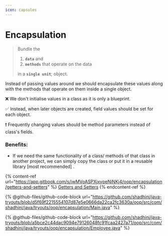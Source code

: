 ```yaml
---
icon: capsules
---
```


# Encapsulation

> Bundle the&#x20;
>
> 1. **`data`** and
> 2. **`methods`** that operate on the data
>
> in a **`single unit`**; object.

Instead of passing values around we should encapsulate these values along with the methods that operate on them inside a single object.



❌  We don't initialise values in a class as it is only a blueprint.

✅️  Instead, when later objects are created, field values should be set for each object.

❗ Frequently changing values should be method parameters instead of class's fields.



### Benefits:&#x20;

* If we need the same functionality of a class/ methods of that class in another project, we can simply copy the class or put it in a reusable library \[most recommended] .



{% content-ref url="https://app.gitbook.com/s/iwMVoASPXjxvpeNiNKj4/oop/encapsulation/getters-and-setters" %}
[Getters and Setters](https://app.gitbook.com/s/iwMVoASPXjxvpeNiNKj4/oop/encapsulation/getters-and-setters)
{% endcontent-ref %}



{% @github-files/github-code-block url="https://github.com/shadhini/java-tryouts/blob/d5f69f2215554107d87e5e0666da22ca2fc3630a/oop/src/com/shadhini/java/tryouts/oop/encapsulation/Main.java" %}

{% @github-files/github-code-block url="https://github.com/shadhini/java-tryouts/blob/a5bce2c44dac9094e79126048fc91fcaa2427a71/oop/src/com/shadhini/java/tryouts/oop/encapsulation/Employee.java" %}


